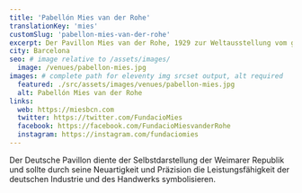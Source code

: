 ```yaml
---
title: 'Pabellón Mies van der Rohe'
translationKey: 'mies'
customSlug: 'pabellon-mies-van-der-rohe'
excerpt: Der Pavillon Mies van der Rohe, 1929 zur Weltausstellung vom gleichnamigen Architekten im Bauhausstil entworfen, wurde vor 30 Jahren wiederaufgebaut.
city: Barcelona
seo: # image relative to /assets/images/
  image: /venues/pabellon-mies.jpg
images: # complete path for eleventy img srcset output, alt required
  featured: ./src/assets/images/venues/pabellon-mies.jpg
  alt: Pabellón Mies van der Rohe
links:
  web: https://miesbcn.com
  twitter: https://twitter.com/FundacioMies
  facebook: https://facebook.com/FundacioMiesvanderRohe
  instagram: https://instagram.com/fundaciomies
---
```


Der Deutsche Pavillon diente der Selbstdarstellung der Weimarer Republik und sollte durch seine Neuartigkeit und Präzision die Leistungsfähigkeit der deutschen Industrie und des Handwerks symbolisieren.
